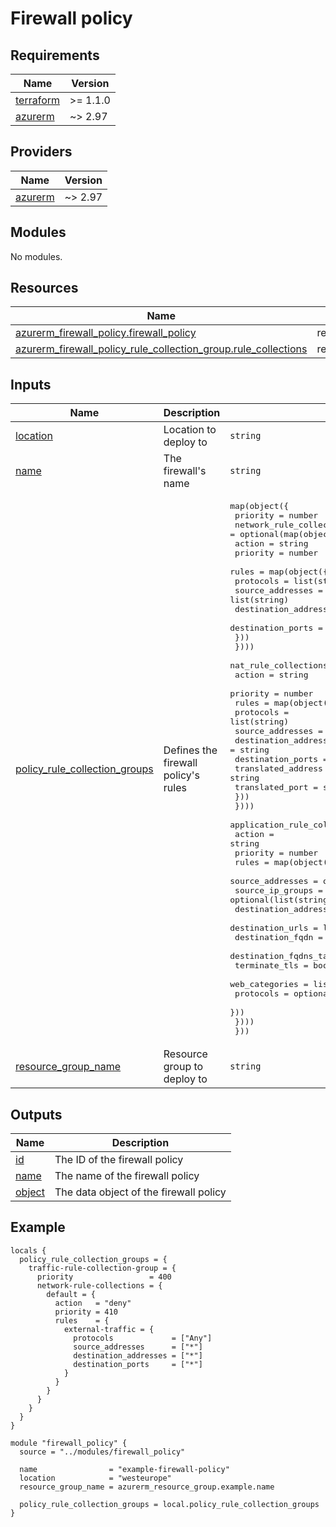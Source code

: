 <!-- BEGIN_TF_DOCS -->
# Firewall policy

## Requirements

| Name | Version |
|------|---------|
| <a name="requirement_terraform"></a> [terraform](#requirement\_terraform) | >= 1.1.0 |
| <a name="requirement_azurerm"></a> [azurerm](#requirement\_azurerm) | ~> 2.97 |

## Providers

| Name | Version |
|------|---------|
| <a name="provider_azurerm"></a> [azurerm](#provider\_azurerm) | ~> 2.97 |

## Modules

No modules.

## Resources

| Name | Type |
|------|------|
| [azurerm_firewall_policy.firewall_policy](https://registry.terraform.io/providers/hashicorp/azurerm/latest/docs/resources/firewall_policy) | resource |
| [azurerm_firewall_policy_rule_collection_group.rule_collections](https://registry.terraform.io/providers/hashicorp/azurerm/latest/docs/resources/firewall_policy_rule_collection_group) | resource |

## Inputs

| Name | Description | Type | Default | Required |
|------|-------------|------|---------|:--------:|
| <a name="input_location"></a> [location](#input\_location) | Location to deploy to | `string` | n/a | yes |
| <a name="input_name"></a> [name](#input\_name) | The firewall's name | `string` | n/a | yes |
| <a name="input_policy_rule_collection_groups"></a> [policy\_rule\_collection\_groups](#input\_policy\_rule\_collection\_groups) | Defines the firewall policy's rules | <pre>map(object({<br>    priority                 = number<br>    network_rule_collections = optional(map(object({<br>      action   = string<br>      priority = number<br>      rules    = map(object({<br>        protocols             = list(string)<br>        source_addresses      = list(string)<br>        destination_addresses = list(string)<br>        destination_ports     = list(string)<br>      }))<br>    })))<br>    nat_rule_collections = optional(map(object({<br>      action   = string<br>      priority = number<br>      rules    = map(object({<br>        protocols           = list(string)<br>        source_addresses    = list(string)<br>        destination_address = string<br>        destination_ports   = list(string)<br>        translated_address  = string<br>        translated_port     = string<br>      }))<br>    })))<br>    application_rule_collection = optional(map(object({<br>      action   = string<br>      priority = number<br>      rules    = map(object({<br>        source_addresses       = optional(list(string))<br>        source_ip_groups       = optional(list(string))<br>        destination_addresses  = list(string)<br>        destination_urls       = list(string)<br>        destination_fqdn       = list(string)<br>        destination_fqdns_tags = list(string)<br>        terminate_tls          = bool<br>        web_categories         = list(string)<br>        protocols              = optional(map(number))<br>      }))<br>    })))<br>  }))</pre> | n/a | yes |
| <a name="input_resource_group_name"></a> [resource\_group\_name](#input\_resource\_group\_name) | Resource group to deploy to | `string` | n/a | yes |

## Outputs

| Name | Description |
|------|-------------|
| <a name="output_id"></a> [id](#output\_id) | The ID of the firewall policy |
| <a name="output_name"></a> [name](#output\_name) | The name of the firewall policy |
| <a name="output_object"></a> [object](#output\_object) | The data object of the firewall policy |

## Example

```hcl
locals {
  policy_rule_collection_groups = {
    traffic-rule-collection-group = {
      priority                 = 400
      network-rule-collections = {
        default = {
          action   = "deny"
          priority = 410
          rules    = {
            external-traffic = {
              protocols             = ["Any"]
              source_addresses      = ["*"]
              destination_addresses = ["*"]
              destination_ports     = ["*"]
            }
          }
        }
      }
    }
  }
}

module "firewall_policy" {
  source = "../modules/firewall_policy"

  name                = "example-firewall-policy"
  location            = "westeurope"
  resource_group_name = azurerm_resource_group.example.name

  policy_rule_collection_groups = local.policy_rule_collection_groups
}
```
<!-- END_TF_DOCS -->